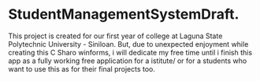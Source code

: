 # StudentManagementSystemDraft.
This project is created for our first year of college at Laguna State Polytechnic University - Siniloan. But, due to unexpected enjoyment while
creating this C Sharo winforms, i will dedicate my free time until i finish this app as a fully working free application for a istitute/ or for
a students who want to use this as for their final projects too.